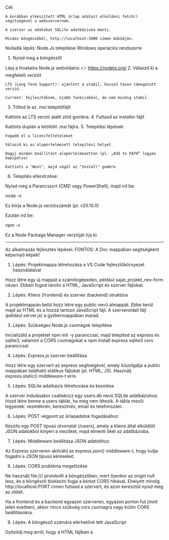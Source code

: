 Cél:

    A korábban elkészített HTML űrlap adatait elküldeni fetch() segítségével a webszervernek.

    A szerver az adatokat SQLite adatbázisba menti.

    Mindez böngészőből, http://localhost:3000 címen működjön.

Nulladik lépés: Node.Js telepítése Windows operációs rendszerre

1. Nyisd meg a böngészőt

Lépj a hivatalos Node.js weboldalra:
👉 https://nodejs.org/
2. Válaszd ki a megfelelő verziót

    LTS (Long Term Support): ajánlott a stabil, hosszú távon támogatott verzió.

    Current: fejlesztőknek, újabb funkciókkal, de nem mindig stabil.

3. Töltsd le az .msi telepítőfájlt

Kattints az LTS verzió alatti zöld gombra.
4. Futtasd az installer fájlt

Kattints duplán a letöltött .msi fájlra.
5. Telepítési lépések:

    Fogadd el a licencfeltételeket

    Válaszd ki az alapértelmezett telepítési helyet

    Hagyj minden beállítást alapértelmezetten (pl. „Add to PATH” legyen bepipálva)

    Kattints a "Next", majd végül az "Install" gombra

6. Telepítés ellenőrzése:

Nyisd meg a Parancssort (CMD vagy PowerShell), majd írd be:

node -v

Ez kiírja a Node.js verziószámát (pl. v20.10.0)

Ezután írd be:

npm -v

Ez a Node Package Manager verzióját írja ki.

------------------------------------------------------------
Az alkalmazás fejlesztés lépései: FONTOS: A Doc mappában segítségként képernyő képek!

1. Lépés: Projektmappa létrehozása a VS Code fejlesztőkörnyezet használatával

Hozz létre egy új mappát a számítógépeden, például sajat_projekt_nev-form néven. Ebben fogod tárolni a HTML, JavaScript és szerver fájlokat.

2. Lépés: Kliens (frontend) és szerver (backend) struktúra

A projektmappán belül hozz létre egy public nevű almappát. Ebbe kerül majd az HTML és a hozzá tartozó JavaScript fájl. A szerveroldali fájl (például server.js) a gyökérmappában marad.

3. Lépés: Szükséges Node.js csomagok telepítése

Inicializáld a projektet npm init -y paranccsal, majd telepítsd az express és sqlite3, valamint a CORS csomagokat a npm install express sqlite3 cors paranccsal.

4. Lépés: Express.js szerver beállítása

Hozz létre egy szervert az express segítségével, amely kiszolgálja a public mappában található statikus fájlokat (pl. HTML, JS). Használj express.static() middleware-t erre.

5. Lépés: SQLite adatbázis létrehozása és kezelése

A szerver indulásakor csatlakozz egy users.db nevű SQLite adatbázishoz. Hozd létre benne a users táblát, ha még nem létezik. A tábla mezői legyenek: vezetéknév, keresztnév, email és telefonszám.

6. Lépés: POST végpont az űrlapadatok fogadásához

Készíts egy POST típusú útvonalat (/users), amely a kliens által elküldött JSON adatokból kinyeri a mezőket, majd elmenti őket az adatbázisba.

7. Lépés: Middleware beállítása JSON adatokhoz

Az Express szerveren aktiváld az express.json() middleware-t, hogy tudja fogadni a JSON típusú kéréseket.

8. Lépés: CORS probléma megelőzése

Ne használj file:/// protokollt a böngészőben, mert ilyenkor az origin null lesz, és a böngésző blokkolni fogja a kérést CORS hibával. Ehelyett mindig http://localhost:PORT címen futtasd a szervert, és azon keresztül nyisd meg az oldalt.

Ha a frontend és a backend egyazon szerveren, egyazon porton fut (mint jelen esetben), akkor nincs szükség cors csomagra vagy külön CORS beállításokra.

9. Lépés: A böngésző számára elérhetővé tett JavaScript

Győződj meg arról, hogy a HTML fájlban a <script src="..."> hivatkozás pontosan egyezik a fájl nevével, és ez a fájl elérhető a public mappából. Ha nem, a szerver egy HTML hibaoldalt adhat vissza JavaScript helyett, amit a böngésző MIME típus hibával blokkol.

10. Lépés: Szerver futtatása

Indítsd el az Express szervert node server.js paranccsal. A szerver figyelje például a 3000-es portot.

11. Lépés: Weboldal megnyitása böngészőben

A böngésző címsorába írd be: http://localhost:3000 – ne nyisd meg az index.html fájlt közvetlenül fájlkezelőből, mert az CORS és MIME típus hibákhoz vezethet.

12. Lépés: Tesztelés

Töltsd ki az űrlapot, kattints az elküldésre, majd ellenőrizd:

    hogy megjelennek-e az adatok a táblázatban,

    hogy nem kapsz hibaüzenetet a böngésző konzolban,

    és hogy az adat bekerül-e az SQLite adatbázisba.

12/A. Lépés: Ellenőrizd hogy az első futtatáskor létrejött users.db adatbázis fájlban megjelentek-e az űrlapon megadott adatok.

12/B. Lépés: (opcionális) Ellenőrzés SQLite segítségével

Parancssorból futtasd az sqlite3 users.db parancsot, majd a SELECT * FROM users; SQL parancsot, hogy lásd a mentett adatokat.

Fejlesztői információ:
--------------------------------------------------------------
Hibakeresés:

Frontend: Kliens oldalon(client.js, index.html) a debugger; és a console.log(változónév) használatával a webbüöngészőben vizsgálható a kód futása és a változók tartalma.

Backend: Szerver oldalon(server.js) a console.log(változónév) használatával a DEBUG CONSOLE-ra megjeleníthető a változók tartalma:
pl.: console.log(req.body) - kiíratja a klienstől érkező JSON formátumú kérés (POST request) teljes tartatalmát

A fenti módszerekkel ellenőrizhető, hogy a program futása során a változók kaptak-e értéket és mi az aktuális értékük.

Programkód módosítások érvényesítése:

Backend oldalon (server.js) a kódváltozások csak a szerver leállítása (ctl +C) , majd újraindítása után érvényesülnek. Ezért a backend kód módosítása után mindig újraindítás szükséges (node server.js).
Az automatikus kódváltozás figyelés és a szerver automatikus újraindításához telepíthető a nodemon csomag az alábbi Terminal paranccsal:

npm install --save-dev nodemon

A telepítés után a package.json fájlban a scripts alatt a start bejegyzést át kell írni:
  "scripts": {
    "test": "echo \"Error: no test specified\" && exit 1",
    "start": "nodemon server.js" ITT!
  },

  Ha nincs start bejegyzés, akkor futtassuk újra az npm init -y parancsot!

A modul telepítése után a bejegyzés - mint fejlesztői csomag (függőség) - megjelenik a package.json fájl devDependencies bejegyzése alatt.
(a már telepített modulok verziói pedig a dependencies bejegyzés alatt láthatók)

  "devDependencies": {
    "nodemon": "^3.1.10"
  },

Fontos! A package.json és package-lock.json fájlok bejegyzéseit a Node futtató környezet automatikusan kezeli. Ezekhez normál esetben nem szabad hozzányúlni
Ezek  a fájlok tarják nyilván a projek adatait (verzió, telepített csomagok és függőségek...stb).
